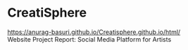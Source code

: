 # CreatiSphere
<a>https://anurag-basuri.github.io/Creatisphere.github.io/html/</a> <br>
Website Project Report: Social Media  Platform for Artists

